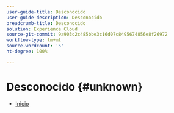 ```yaml
---
user-guide-title: Desconocido
user-guide-description: Desconocido
breadcrumb-title: Desconocido
solution: Experience Cloud
source-git-commit: 9a903c2c485bbe3c16d07c8495674856e8f26972
workflow-type: tm+mt
source-wordcount: '5'
ht-degree: 100%

---
```


# Desconocido {#unknown}

* [Inicio](home.md)
